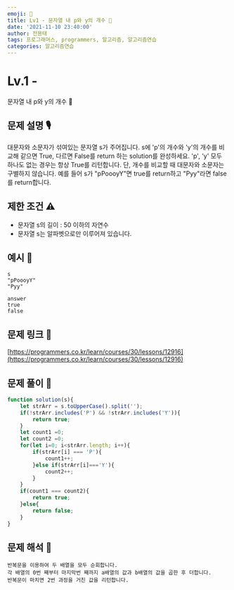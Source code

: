 ```yaml
---
emoji: 🥸
title: Lv1 - 문자열 내 p와 y의 개수 🐽
date: '2021-11-10 23:40:00'
author: 전용태
tags: 프로그래머스, programmers, 알고리즘, 알고리즘연습
categories: 알고리즘연습
---
```


# Lv.1 - 
문자열 내 p와 y의 개수 🐽

## **문제 설명 🎙**

대문자와 소문자가 섞여있는 문자열 s가 주어집니다. s에 'p'의 개수와 'y'의 개수를 비교해 같으면 True, 다르면 False를 return 하는 solution를 완성하세요. 'p', 'y' 모두 하나도 없는 경우는 항상 True를 리턴합니다. 단, 개수를 비교할 때 대문자와 소문자는 구별하지 않습니다.
예를 들어 s가 "pPoooyY"면 true를 return하고 "Pyy"라면 false를 return합니다.

## **제한 조건 ⚠️**

- 문자열 s의 길이 : 50 이하의 자연수
- 문자열 s는 알파벳으로만 이루어져 있습니다.

## 예시 👀

```
s
"pPoooyY"
"Pyy"
```

```
answer
true
false
```

## 문제 링크 📎

[https://programmers.co.kr/learn/courses/30/lessons/12916](https://programmers.co.kr/learn/courses/30/lessons/12916)

## 문제 풀이 🤔

```jsx
function solution(s){
    let strArr = s.toUpperCase().split('');
    if(!strArr.includes('P') && !strArr.includes('Y')){
        return true;
    }
    let count1 =0;
    let count2 =0;
    for(let i=0; i<strArr.length; i++){
        if(strArr[i] === 'P'){
            count1++;
        }else if(strArr[i]==='Y'){
            count2++;
        }
    }
    if(count1 === count2){
        return true;
    }else{
        return false;
    }
}
```

## 문제 해석 🥸

```
반복문을 이용하여 두 배열을 모두 순회합니다.
각 배열의 0번 째부터 마지막번 째까지 a배열의 값과 b배열의 값을 곱한 후 더합니다.
반복문이 마치면 2번 과정을 거친 값을 리턴합니다.
```

<br />
<br />